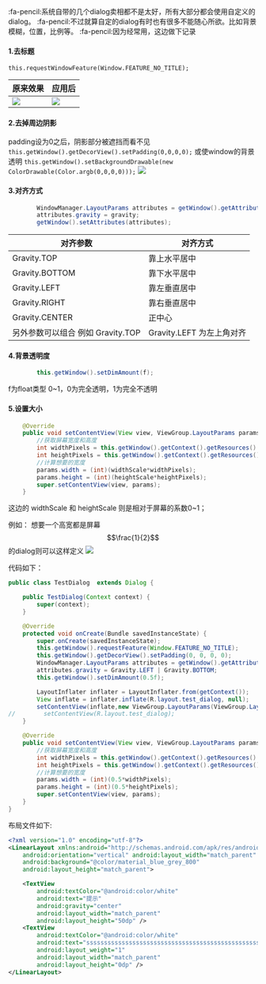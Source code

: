 :fa-pencil:系统自带的几个dialog卖相都不是太好，所有大部分都会使用自定义的dialog。
:fa-pencil:不过就算自定的dialog有时也有很多不能随心所欲。比如背景模糊，位置，比例等。
:fa-pencil:因为经常用，这边做下记录

#### 1.去标题
`this.requestWindowFeature(Window.FEATURE_NO_TITLE);`


|  原来效果 |  应用后 |
| ------------ | ------------ |
|  ![](http://d.pcs.baidu.com/thumbnail/a144bf098d28764e4b42f55300fffdf1?fid=4261477419-250528-694371476328328&time=1455890400&rt=sh&sign=FDTAER-DCb740ccc5511e5e8fedcff06b081203-iIj0Dd3%2B4PEOZwbit7T9pmoauXU%3D&expires=2h&chkv=0&chkbd=0&chkpc=&dp-logid=2633624386&dp-callid=0&size=c850_u580&quality=100) |  ![](http://d.pcs.baidu.com/thumbnail/aeb3060f9e6e93b6715a8eb2d2708b6b?fid=4261477419-250528-938044358574573&time=1455890400&rt=sh&sign=FDTAER-DCb740ccc5511e5e8fedcff06b081203-Y0Cdc4oVwNjraUCCL7Oyh5ozgfE%3D&expires=2h&chkv=0&chkbd=0&chkpc=&dp-logid=2633624386&dp-callid=0&size=c850_u580&quality=100) |

#### 2.去掉周边阴影
padding设为0之后，阴影部分被遮挡而看不见
`this.getWindow().getDecorView().setPadding(0,0,0,0);`
或使window的背景透明
`this.getWindow().setBackgroundDrawable(new ColorDrawable(Color.argb(0,0,0,0)));`
![](http://d.pcs.baidu.com/thumbnail/34c0c80b4da32426e536bc8d897f1137?fid=4261477419-250528-221787642451310&time=1455897600&rt=sh&sign=FDTAER-DCb740ccc5511e5e8fedcff06b081203-ffv9TQRjaaNTEVdcXGnVWYS3Ows%3D&expires=2h&chkv=0&chkbd=0&chkpc=&dp-logid=3312867987&dp-callid=0&size=c850_u580&quality=100)

#### 3.对齐方式
```java
        WindowManager.LayoutParams attributes = getWindow().getAttributes();
        attributes.gravity = gravity;
        getWindow().setAttributes(attributes);
```
| 对齐参数  |  对齐方式 |
| ------------ | ------------ |
|  Gravity.TOP |  靠上水平居中 |
|  Gravity.BOTTOM |  靠下水平居中 |
|  Gravity.LEFT |  靠左垂直居中 |
|  Gravity.RIGHT |  靠右垂直居中 |
|  Gravity.CENTER |  正中心 |
另外参数可以组合 例如 Gravity.TOP | Gravity.LEFT 为左上角对齐

#### 4.背景透明度
```java
        this.getWindow().setDimAmount(f);
```
f为float类型 0~1，0为完全透明，1为完全不透明

#### 5.设置大小
``` java
    @Override
    public void setContentView(View view, ViewGroup.LayoutParams params) {
        //获取屏幕宽度和高度
        int widthPixels = this.getWindow().getContext().getResources().getDisplayMetrics().widthPixels;
        int heightPixels = this.getWindow().getContext().getResources().getDisplayMetrics().heightPixels;
        //计算想要的宽度
        params.width = (int)(widthScale*widthPixels);
        params.height = (int)(heightScale*heightPixels);
        super.setContentView(view, params);
    }
```
这边的 widthScale 和 heightScale 则是相对于屏幕的系数0~1；


例如：
    想要一个高宽都是屏幕$$\frac{1}{2}$$的dialog则可以这样定义
![](http://d.pcs.baidu.com/thumbnail/c6568265e5c05a2217148af2af65cc27?fid=4261477419-250528-967457576946922&time=1455897600&rt=sh&sign=FDTAER-DCb740ccc5511e5e8fedcff06b081203-YjymHolX1wBloBEDAngb6SbmeIs%3D&expires=2h&chkv=0&chkbd=0&chkpc=&dp-logid=3541566708&dp-callid=0&size=c850_u580&quality=100)

代码如下：
```java
public class TestDialog  extends Dialog {

    public TestDialog(Context context) {
        super(context);
    }

    @Override
    protected void onCreate(Bundle savedInstanceState) {
        super.onCreate(savedInstanceState);
        this.getWindow().requestFeature(Window.FEATURE_NO_TITLE);
        this.getWindow().getDecorView().setPadding(0, 0, 0, 0);
        WindowManager.LayoutParams attributes = getWindow().getAttributes();
        attributes.gravity = Gravity.LEFT | Gravity.BOTTOM;
        this.getWindow().setDimAmount(0.5f);

        LayoutInflater inflater = LayoutInflater.from(getContext());
        View inflate = inflater.inflate(R.layout.test_dialog, null);
        setContentView(inflate,new ViewGroup.LayoutParams(ViewGroup.LayoutParams.WRAP_CONTENT, ViewGroup.LayoutParams.WRAP_CONTENT));
//        setContentView(R.layout.test_dialog);
    }

    @Override
    public void setContentView(View view, ViewGroup.LayoutParams params) {
        //获取屏幕宽度和高度
        int widthPixels = this.getWindow().getContext().getResources().getDisplayMetrics().widthPixels;
        int heightPixels = this.getWindow().getContext().getResources().getDisplayMetrics().heightPixels;
        //计算想要的宽度
        params.width = (int)(0.5*widthPixels);
        params.height = (int)(0.5*heightPixels);
        super.setContentView(view, params);
    }
}
```
布局文件如下:
```xml
<?xml version="1.0" encoding="utf-8"?>
<LinearLayout xmlns:android="http://schemas.android.com/apk/res/android"
    android:orientation="vertical" android:layout_width="match_parent"
    android:background="@color/material_blue_grey_800"
    android:layout_height="match_parent">

    <TextView
        android:textColor="@android:color/white"
        android:text="提示"
        android:gravity="center"
        android:layout_width="match_parent"
        android:layout_height="50dp" />
    <TextView
        android:textColor="@android:color/white"
        android:text="sssssssssssssssssssssssssssssssssssssssssssssssssssssssss"
        android:layout_weight="1"
        android:layout_width="match_parent"
        android:layout_height="0dp" />
</LinearLayout>
```